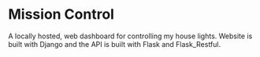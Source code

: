 # Mission Control

A locally hosted, web dashboard for controlling my house lights. Website is built with Django and the API is built with Flask and Flask_Restful. 
